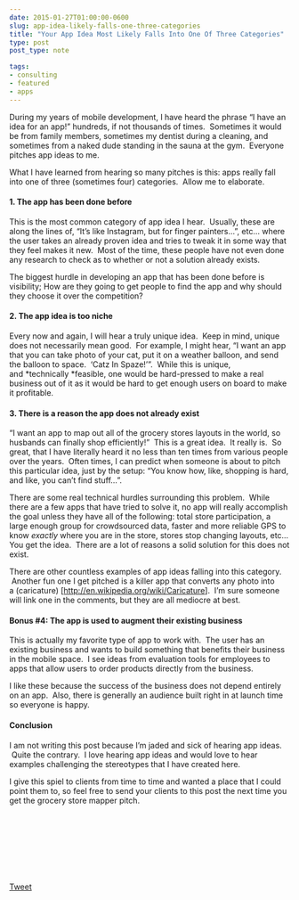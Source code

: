 ```yaml
---
date: 2015-01-27T01:00:00-0600
slug: app-idea-likely-falls-one-three-categories
title: "Your App Idea Most Likely Falls Into One Of Three Categories"
type: post
post_type: note

tags:
- consulting
- featured
- apps
---
```

During my years of mobile development, I have heard the phrase “I have an idea for an app!” hundreds, if not thousands of times.  Sometimes it would be from family members, sometimes my dentist during a cleaning, and sometimes from a naked dude standing in the sauna at the gym.  Everyone pitches app ideas to me.


What I have learned from hearing so many pitches is this: apps really fall into one of three (sometimes four) categories.  Allow me to elaborate.


#### 1. The app has been done before


This is the most common category of app idea I hear.  Usually, these are along the lines of, “It’s like Instagram, but for finger painters…”, etc… where the user takes an already proven idea and tries to tweak it in some way that they feel makes it new.  Most of the time, these people have not even done any research to check as to whether or not a solution already exists.


The biggest hurdle in developing an app that has been done before is visibility; How are they going to get people to find the app and why should they choose it over the competition?


#### 2. The app idea is too niche


Every now and again, I will hear a truly unique idea.  Keep in mind, unique does not necessarily mean good.  For example, I might hear, “I want an app that you can take photo of your cat, put it on a weather balloon, and send the balloon to space.  ‘Catz In Spaze!’”.  While this is unique, and \*technically \*feasible, one would be hard-pressed to make a real business out of it as it would be hard to get enough users on board to make it profitable.


#### 3. There is a reason the app does not already exist


“I want an app to map out all of the grocery stores layouts in the world, so husbands can finally shop efficiently!”  This is a great idea.  It really is.  So great, that I have literally heard it no less than ten times from various people over the years.  Often times, I can predict when someone is about to pitch this particular idea, just by the setup: “You know how, like, shopping is hard, and like, you can’t find stuff…”.


There are some real technical hurdles surrounding this problem.  While there are a few apps that have tried to solve it, no app will really accomplish the goal unless they have all of the following: total store participation, a large enough group for crowdsourced data, faster and more reliable GPS to know *exactly* where you are in the store, stores stop changing layouts, etc… You get the idea.  There are a lot of reasons a solid solution for this does not exist.


There are other countless examples of app ideas falling into this category.  Another fun one I get pitched is a killer app that converts any photo into a (caricature) [<http://en.wikipedia.org/wiki/Caricature>].  I’m sure someone will link one in the comments, but they are all mediocre at best.


#### Bonus #4: The app is used to augment their existing business


This is actually my favorite type of app to work with.  The user has an existing business and wants to build something that benefits their business in the mobile space.  I see ideas from evaluation tools for employees to apps that allow users to order products directly from the business.


I like these because the success of the business does not depend entirely on an app.  Also, there is generally an audience built right in at launch time so everyone is happy.


#### Conclusion


I am not writing this post because I’m jaded and sick of hearing app ideas.  Quite the contrary.  I love hearing app ideas and would love to hear examples challenging the stereotypes that I have created here.


I give this spiel to clients from time to time and wanted a place that I could point them to, so feel free to send your clients to this post the next time you get the grocery store mapper pitch.


 


 


 


 



[Tweet](http://twitter.com/share)

